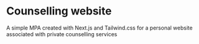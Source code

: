 # Counselling website

A simple MPA created with Next.js and Tailwind.css for a personal website associated with private counselling services